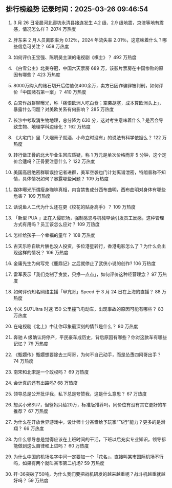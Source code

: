 
## 排行榜趋势 记录时间：2025-03-26 09:46:54
  
  1. 3 月 26 日凌晨河北廊坊永清县接连发生 4.2 级、2.9 级地震，京津等地有震感，情况怎么样？ 2074 万热度
    
  2. 胖东来 2 月人员离职率为 0.12％，2024 年流失率 2.01％，这意味着什么？哪些信息可关注？ 658 万热度
    
  3. 如何评价王宝强、陈明昊主演的电视剧《棋士》？ 492 万热度
    
  4. 《白雪公主》北美夺冠，中国六天票房 689 万，该影片票房在中国惨败的原因有哪些？ 423 万热度
    
  5. 8000万购入的赌石切开后估值仅400余万，卖方已因诈骗罪被判刑，如何评价「中国赌石第一案」？ 410 万热度
    
  6. 白宫作战群聊曝光，称「痛恨欧洲人吃白食；空袭胡塞，成本算欧洲头上」，暴露什么问题？对美欧关系有何影响？ 285 万热度
    
  7. 长沙中考取消生物地理，总分降为 630 分，这对考生意味着什么？是否会导致生物、地理学科边缘化？ 162 万热度
    
  8. 《大宅门》里「大烟膏子就酒，小命立时没有」的说法有科学依据么？ 122 万热度
    
  9. 转行做正骨的北大毕业生回应质疑，称 1 万元是单次价格而非 5 分钟，这个定价合适吗？正骨要注意什么？ 122 万热度
    
  10. 美国高层绝密群聊误拉记者进群，美军空袭也门计划离谱泄密，特朗普称不知情，具体情况如何？暴露哪些问题？ 109 万热度
    
  11. 媒体曝光所谓瘦身咖啡真相，内含禁售成分西布曲明，西布曲明对身体有哪些危害？ 109 万热度
    
  12. 话说鱼人二代为什么还在更《校花的贴身高手》？ 109 万热度
    
  13. 「新型 PUA 」正在入侵职场，强制感恩与机械早读引发员工反感，这种管理方式有用吗？员工该怎么应对？ 109 万热度
    
  14. 怎样给孩子一个幸福的童年？ 108 万热度
    
  15. 古天乐称自砍片酬也没人投资，多位港星转行，香港电影怎么了？为什么会出现这样的情况？ 106 万热度
    
  16. 金庸先生为何写完《鹿鼎记》之后就停止了武侠小说的创作? 106 万热度
    
  17. 雷军表示「我们克制了贪婪，只挣一点点」，如何评价这种经营理念？ 97 万热度
    
  18. 如何评价知名网络主播「甲亢哥」Speed 于 3 月 24 日在上海的直播？ 88 万热度
    
  19. 小米 SU7Ultra 时速 150 公里撞飞电动车，出现事故的原因可能有哪些？ 83 万热度
    
  20. 在电视剧《北上》中让你印象最深刻的情节是什么？ 80 万热度
    
  21. 奔驰 A 级确认将停产，平民豪车成历史，背后原因有哪些？你对这款车有哪些记忆？ 79 万热度
    
  22. 《甄嬛传》甄嬛想要除去三阿哥，为何不自己动手，而是怂恿四阿哥出手？ 74 万热度
    
  23. 南宋和北宋是一个政权吗？ 69 万热度
    
  24. 会计真的还有出路吗? 68 万热度
    
  25. 领导总是公开批评我，私下总是夸赞我，这是什么意思？ 67 万热度
    
  26. 想买小米SU7，但爸妈只给20万，标准版推荐吗，同价位有没有其它更好的车推荐？ 67 万热度
    
  27. 为什么在开放世界游戏中，设计师十分吝啬给予玩家“飞行”能力？更多的是滑翔？ 66 万热度
    
  28. 为什么领导总是觉得应该在上班时间的干活，下班以后充实专业知识，领导都能做到这么自律和上进吗？ 60 万热度
    
  29. 为什么中国的机场名字中间一定要加一个「花名」，直接叫某市国际机场不行吗，如果有两个就叫某市第二机场? 59 万热度
    
  30. 歼-36突破了50吨，为什么我们要把战机研发的越来越重呢？战斗机越重就越好吗？ 59 万热度
    